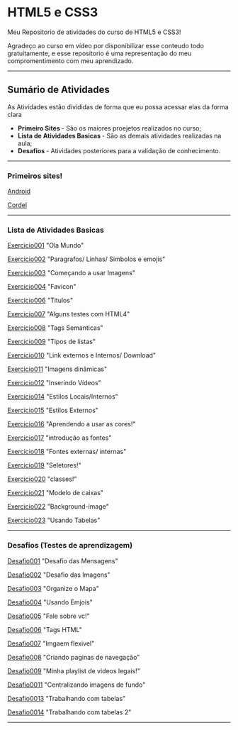 # HTML5 e CSS3
Meu Repositorio de atividades do curso de HTML5 e CSS3! 

Agradeço ao curso em vídeo por disponibilizar esse conteudo todo gratuitamente, e esse repositorio é uma representação do meu compromentimento com meu aprendizado.

<hr>

## Sumário de Atividades

As Atividades estão divididas de forma que eu possa acessar elas da forma clara

<ul>
<li><strong> Primeiro Sites </strong> - São os maiores proejetos realizados no curso; </li>

<li><strong> Lista de Atividades Basicas </strong> - São as demais atividades realizadas na aula; </li>

<li> <strong> Desafios </strong> - Atividades posteriores para a validação de conhecimento.</li>

</ul>

<hr>

### Primeiros sites!

[Android](https://lucasfregolente.github.io/html-css/desafios/d010-correcao/android.html)

[Cordel](https://lucasfregolente.github.io/html-css/desafios/d012-correcao/index.html)

<hr>

### Lista de Atividades Basicas

[Exercicio001](https://lucasfregolente.github.io/html-css/exercicios/ex001/index.html) "Ola Mundo"

[Exercicio002](https://lucasfregolente.github.io/html-css/exercicios/ex002/index.html) "Paragrafos/ Linhas/ Simbolos e emojis"

[Exercicio003](https://lucasfregolente.github.io/html-css/exercicios/ex003/index.html) "Começando a usar Imagens"

[Exercicio004](https://lucasfregolente.github.io/html-css/exercicios/ex004/index.html) "Favicon"

[Exercicio006](https://lucasfregolente.github.io/html-css/exercicios/ex006/index.html) "Titulos"

[Exercicio007](https://lucasfregolente.github.io/html-css/exercicios/ex007/html4.html) "Alguns testes com HTML4"

[Exercicio008](https://lucasfregolente.github.io/html-css/exercicios/ex008/index.html) "Tags Semanticas"

[Exercicio009](https://lucasfregolente.github.io/html-css/exercicios/ex009/index.html) "Tipos de listas"

[Exercicio010](https://lucasfregolente.github.io/html-css/exercicios/ex010/index.html) "Link externos e Internos/ Download"

[Exercicio011](https://lucasfregolente.github.io/html-css/exercicios/ex011/index.html) "Imagens dinâmicas"

[Exercicio012](https://lucasfregolente.github.io/html-css/exercicios/ex012/index.html) "Inserindo Vídeos"

[Exercicio014](https://lucasfregolente.github.io/html-css/exercicios/ex014/index.html) "Estilos Locais/Internos"

[Exercicio015](https://lucasfregolente.github.io/html-css/exercicios/ex015/index.html) "Estilos Externos"

[Exercicio016](https://lucasfregolente.github.io/html-css/exercicios/ex016/cor01.html) "Aprendendo a usar as cores!"

[Exercicio017](https://lucasfregolente.github.io/html-css/exercicios/ex017/fonte01.html) "introdução as fontes"

[Exercicio018](https://lucasfregolente.github.io/html-css/exercicios/ex018/font01.html) "Fontes externas/ internas"

[Exercicio019](https://lucasfregolente.github.io/html-css/exercicios/ex019/seletor01.html) "Seletores!"

[Exercicio020](https://lucasfregolente.github.io/html-css/exercicios/ex020/hover.html) "classes!"

[Exercicio021](https://lucasfregolente.github.io/html-css/exercicios/ex021/caixa01.html) "Modelo de caixas"

[Exercicio022](https://lucasfregolente.github.io/html-css/exercicios/ex022/fundo001.html) "Background-image"

[Exercicio023](https://lucasfregolente.github.io/html-css/exercicios/ex023/index.html) "Usando Tabelas"

<hr>

### Desafios (Testes de aprendizagem)

[Desafio001](https://lucasfregolente.github.io/html-css/desafios/d001/index.html)
"Desafio das Mensagens"

[Desafio002](https://lucasfregolente.github.io/html-css/desafios/d002/index.html)
"Desafio das Imagens"

[Desafio003](https://lucasfregolente.github.io/html-css/desafios/d003/index.html)
"Organize o Mapa"

[Desafio004](https://lucasfregolente.github.io/html-css/desafios/d004/index.html)
"Usando Emjois"

[Desafio005](https://lucasfregolente.github.io/html-css/desafios/d005/index.html)
"Fale sobre vc!"

[Desafio006](https://lucasfregolente.github.io/html-css/desafios/d006/index.html)
"Tags HTML"

[Desafio007](https://lucasfregolente.github.io/html-css/desafios/d007/index.html)
"Imgaem flexivel"

[Desafio008](https://lucasfregolente.github.io/html-css/desafios/d008/index.html)
"Criando paginas de navegação"

[Desafio009](https://lucasfregolente.github.io/html-css/desafios/d009/index.html)
"Minha playlist de videos legais!"

[Desafio0011](https://lucasfregolente.github.io/html-css/desafios/d0011/index.html)
"Centralizando imagens de fundo"

[Desafio0013](https://lucasfregolente.github.io/html-css/desafios/d0013/index.html)
"Trabalhando com tabelas"

[Desafio0014](https://lucasfregolente.github.io/html-css/desafios/d0014/index.html)
"Trabalhando com tabelas 2"

<hr>


